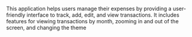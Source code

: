 This application helps users manage their expenses by providing a user-friendly interface to track, add, edit, and view transactions. It includes features for viewing transactions by month, zooming in and out of the screen, and changing the theme
